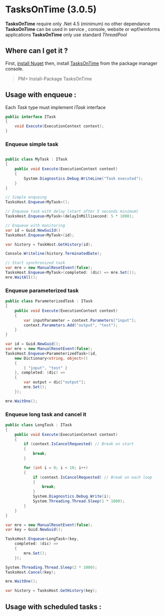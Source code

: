 # TasksOnTime (3.0.5)

**TasksOnTime** require only .Net 4.5 (minimum) no other dependance
**TasksOnTime** can be used in service , console, website or wpf/winforms applications
**TasksOnTime** only use standard *ThreadPool*

## Where can I get it ?

First, [install Nuget](http://docs.nuget.org/docs/start-here/installing-nuget) then, install [TasksOnTime](http://www.nuget.org/packages/tasksontime) from the package manager console.

> PM> Install-Package TasksOnTime 

## Usage with enqueue :

Each *Task* type must implement *ITask* interface

```c#
public interface ITask 
{
    void Execute(ExecutionContext context);
}

```

### Enqueue simple task
```c#

public class MyTask : ITask
{
    public void Execute(ExecutionContext context)
    {
        System.Diagnostics.Debug.WriteLine("Task executed");
    }
}

// Simple enqueing
TasksHost.Enqueue<MyTask>();

// Enqueue task with delay (start after 5 seconds minimum)
TasksHost.Enqueue<MyTask>(delayInMillisecond: 5 * 1000);

// Enqueue with monitoring
var id = Guid.NewGuiId()
TasksHost.Enqueue<MyTask>(id);

var history = TaskHost.GetHistory(id);

Console.Writeline(history.TerminatedDate);

// Start synchronized task
var mre = new ManualResetEvent(false);
TasksHost.Enqueue<MyTask>(completed: (dic) => mre.Set());
mre.WaitAll();
```

### Enqueue parameterized task
```c#
public class ParameterizedTask : ITask
{
    public void Execute(ExecutionContext context)
    {
        var inputParameter = context.Parameters["input"];
        context.Parameters.Add("output", "test");
    }
}

var id = Guid.NewGuid();
var mre = new ManualResetEvent(false);
TasksHost.Enqueue<ParameterizedTask>(id,
    new Dictionary<string, object>()
    {
        { "input", "test" }
    }, completed: (dic) =>
    {
        var output = dic["output"];
        mre.Set();
    });

mre.WaitOne();
```

### Enqueue long task and cancel it
```c#
public class LongTask : ITask
{
    public void Execute(ExecutionContext context)
	{
        if (context.IsCancelRequested) // Break on start
        {
            break;
        }

		for (int i = 0; i < 10; i++)
		{
            if (context.IsCancelRequested) // Break on each loop
            {
                break;
            }
            System.Diagnostics.Debug.Write(i);
			System.Threading.Thread.Sleep(1 * 1000);
        }
	}
}

var mre = new ManualResetEvent(false);
var key = Guid.NewGuid();

TasksHost.Enqueue<LongTask>(key,
	completed: (dic) =>
	{
		mre.Set();
	});

System.Threading.Thread.Sleep(2 * 1000);
TasksHost.Cancel(key);

mre.WaitOne();

var history = TasksHost.GetHistory(key);
```

## Usage with scheduled tasks :
